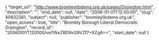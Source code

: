 {
  "target_url": "http://www.bromleylibdems.org.uk/pages/Orpington.html", 
  "description": "", 
  "end_date": null, 
  "date": "2006-01-01T12:00:00", 
  "slug": 40632361, 
  "subject": null, 
  "publisher": "bromleylibdems.org.uk", 
  "open_access": true, 
  "title": "Bromley Borough Liberal Democrats: Orpington", 
  "record_id": "20060101T120000/ve7iNxZBD9vG9VZf7+XZgA==", 
  "start_date": null
}

